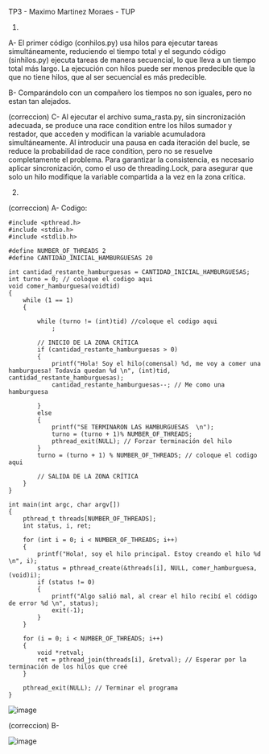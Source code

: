 TP3 - Maximo Martinez Moraes - TUP

1)

A- El primer código (conhilos.py) usa hilos para ejecutar tareas simultáneamente, reduciendo el tiempo total y el segundo código (sinhilos.py) ejecuta tareas de manera secuencial, lo que lleva a un tiempo total más largo. La ejecución con hilos puede ser menos predecible que la que no tiene hilos, que al ser secuencial es más predecible.

B- Comparándolo con un compañero los tiempos no son iguales, pero no estan tan alejados.

(correccion) C- Al ejecutar el archivo suma_rasta.py, sin sincronización adecuada, se produce una race condition entre los hilos sumador y restador, que acceden y modifican la variable acumuladora simultáneamente. Al introducir una pausa en cada iteración del bucle, se reduce la probabilidad de race condition, pero no se resuelve completamente el problema. Para garantizar la consistencia, es necesario aplicar sincronización, como el uso de threading.Lock, para asegurar que solo un hilo modifique la variable compartida a la vez en la zona crítica.

2)
(correccion) A- Codigo:

```
#include <pthread.h>
#include <stdio.h>
#include <stdlib.h>

#define NUMBER_OF_THREADS 2
#define CANTIDAD_INICIAL_HAMBURGUESAS 20

int cantidad_restante_hamburguesas = CANTIDAD_INICIAL_HAMBURGUESAS;
int turno = 0; // coloque el codigo aqui
void comer_hamburguesa(voidtid)
{
    while (1 == 1)
    {

        while (turno != (int)tid) //coloque el codigo aqui
            ; 

        // INICIO DE LA ZONA CRÍTICA
        if (cantidad_restante_hamburguesas > 0)
        {
            printf("Hola! Soy el hilo(comensal) %d, me voy a comer una hamburguesa! Todavía quedan %d \n", (int)tid, cantidad_restante_hamburguesas);
            cantidad_restante_hamburguesas--; // Me como una hamburguesa

        }
        else
        {
            printf("SE TERMINARON LAS HAMBURGUESAS  \n");
            turno = (turno + 1)% NUMBER_OF_THREADS;
            pthread_exit(NULL); // Forzar terminación del hilo
        }
        turno = (turno + 1) % NUMBER_OF_THREADS; // coloque el codigo aqui

        // SALIDA DE LA ZONA CRÍTICA
    }
}

int main(int argc, char argv[])
{
    pthread_t threads[NUMBER_OF_THREADS];
    int status, i, ret;

    for (int i = 0; i < NUMBER_OF_THREADS; i++)
    {
        printf("Hola!, soy el hilo principal. Estoy creando el hilo %d \n", i);
        status = pthread_create(&threads[i], NULL, comer_hamburguesa, (void)i);
        if (status != 0)
        {
            printf("Algo salió mal, al crear el hilo recibí el código de error %d \n", status);
            exit(-1);
        }
    }

    for (i = 0; i < NUMBER_OF_THREADS; i++)
    {
        void *retval;
        ret = pthread_join(threads[i], &retval); // Esperar por la terminación de los hilos que creé
    }

    pthread_exit(NULL); // Terminar el programa
}
```
![image](https://github.com/MaximoMM/ASO2024TPs/assets/167033604/95b16502-7558-4f02-bdcc-93b4107662e3)

(correccion) B-

![image](https://github.com/MaximoMM/ASO2024TPs/assets/167033604/d73d0939-c7a4-486d-8041-00b8c011eae3)

